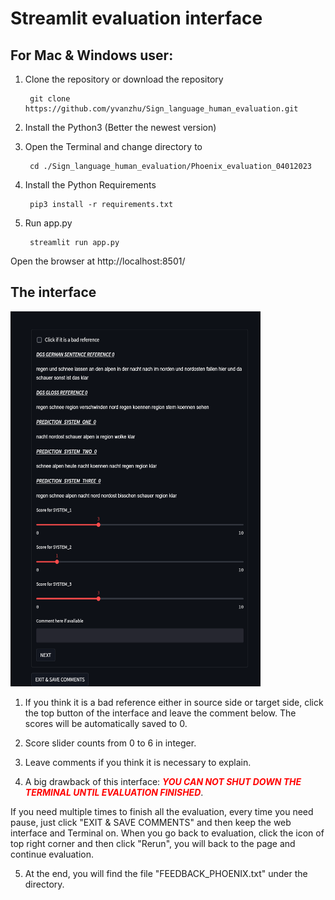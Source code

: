 # Streamlit evaluation interface

## For Mac & Windows user:

1. Clone the repository or download the repository
 
        git clone https://github.com/yvanzhu/Sign_language_human_evaluation.git
        
2. Install the Python3 (Better the newest version)
3. Open the Terminal and change directory to
        
        cd ./Sign_language_human_evaluation/Phoenix_evaluation_04012023

4. Install the Python Requirements

        pip3 install -r requirements.txt

5. Run app.py

        streamlit run app.py

Open the browser at http://localhost:8501/

## The interface
<img src="https://github.com/yvanzhu/Sign_language_human_evaluation/blob/main/Phoenix_evaluation/Interface.png" width="400" height="600" alt="Image text"/><br/>

1. If you think it is a bad reference either in source side or target side, click the top button of the interface and leave the comment below. The scores will be automatically saved to 0.

2. Score slider counts from 0 to 6 in integer. 

3. Leave comments if you think it is necessary to explain.

4. A big drawback of this interface: <font color=red>**_YOU CAN NOT SHUT DOWN THE TERMINAL UNTIL EVALUATION FINISHED_**</font>. 

  If you need multiple times to finish all the evaluation, every time you need pause, just click "EXIT & SAVE COMMENTS" and then keep the web interface and Terminal on. When you go back to evaluation, click the icon of top right corner and then click "Rerun", you will back to the page and continue evaluation. 

5. At the end, you will find the file "FEEDBACK_PHOENIX.txt" under the directory.
